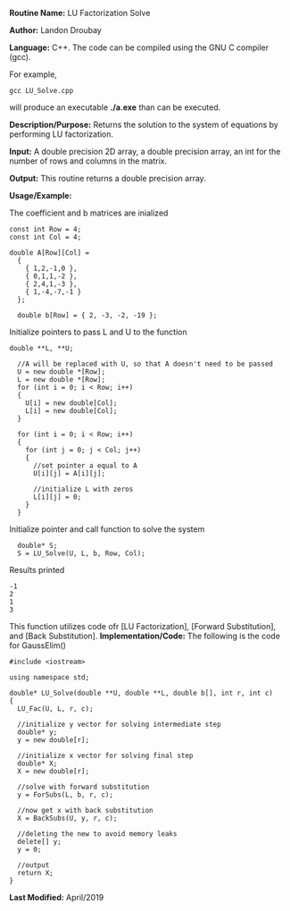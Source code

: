 **Routine Name:**           LU Factorization Solve

**Author:** Landon Droubay

**Language:** C++. The code can be compiled using the GNU C compiler (gcc).

For example,

    gcc LU_Solve.cpp

will produce an executable **./a.exe** than can be executed. 

**Description/Purpose:** Returns the solution to the system of equations by performing LU factorization.

**Input:** A double precision 2D array, a double precision array, an int for the number of rows and columns in the matrix.

**Output:** This routine returns a double precision array.

**Usage/Example:**

The coefficient and b matrices are inialized

```c_cpp
const int Row = 4;
const int Col = 4;

double A[Row][Col] =
  {
    { 1,2,-1,0 },
    { 0,1,1,-2 },
    { 2,4,1,-3 },
    { 1,-4,-7,-1 }
  };

  double b[Row] = { 2, -3, -2, -19 };
```

Initialize pointers to pass L and U to the function

```c_cpp
double **L, **U;

  //A will be replaced with U, so that A doesn't need to be passed
  U = new double *[Row];
  L = new double *[Row];
  for (int i = 0; i < Row; i++)
  {
    U[i] = new double[Col];
    L[i] = new double[Col];
  }

  for (int i = 0; i < Row; i++)
  {
    for (int j = 0; j < Col; j++)
    {
      //set pointer a equal to A
      U[i][j] = A[i][j];

      //initialize L with zeros
      L[i][j] = 0;
    }
  }
```

Initialize pointer and call function to solve the system

```c_cpp
  double* S;
  S = LU_Solve(U, L, b, Row, Col);
```

Results printed

```c_cpp
-1
2
1
3
```

This function utilizes code ofr [LU Factorization], [Forward Substitution], and [Back Substitution].
**Implementation/Code:** The following is the code for GaussElim()

```c_cpp
#include <iostream>

using namespace std;

double* LU_Solve(double **U, double **L, double b[], int r, int c)
{
  LU_Fac(U, L, r, c);

  //initialize y vector for solving intermediate step
  double* y;
  y = new double[r];

  //initialize x vector for solving final step
  double* X;
  X = new double[r];
  
  //solve with forward substitution
  y = ForSubs(L, b, r, c);

  //now get x with back substitution
  X = BackSubs(U, y, r, c);

  //deleting the new to avoid memory leaks
  delete[] y;
  y = 0;

  //output
  return X;
}
```
**Last Modified:** April/2019



